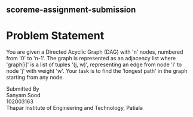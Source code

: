 ## scoreme-assignment-submission
# Problem Statement
You are given a Directed Acyclic Graph (DAG) with 'n' nodes, numbered from '0' to 'n-1'. The graph is represented as an adjacency list where 'graph[i]' is a list of tuples '(j, w)', representing an edge from node 'i' to node 'j' with weight 'w'. Your task is to find the 'longest path' in the graph starting from any node.

Submitted By <br>
Sanyam Sood <br>
102003163 <br>
Thapar Institute of Engineering and Technology, Patiala
